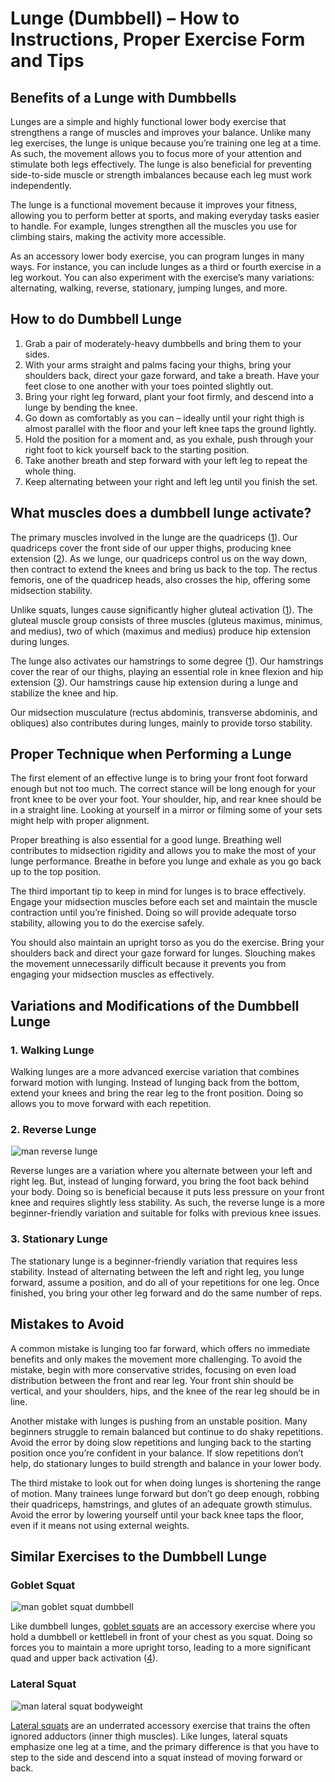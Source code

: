 # Lunge (Dumbbell) – How to Instructions, Proper Exercise Form and Tips

## Benefits of a Lunge with Dumbbells 

Lunges are a simple and highly functional lower body exercise that strengthens a range of muscles and improves your balance. Unlike many leg exercises, the lunge is unique because you’re training one leg at a time. As such, the movement allows you to focus more of your attention and stimulate both legs effectively. The lunge is also beneficial for preventing side-to-side muscle or strength imbalances because each leg must work independently.

The lunge is a functional movement because it improves your fitness, allowing you to perform better at sports, and making everyday tasks easier to handle. For example, lunges strengthen all the muscles you use for climbing stairs, making the activity more accessible. 

As an accessory lower body exercise, you can program lunges in many ways. For instance, you can include lunges as a third or fourth exercise in a leg workout. You can also experiment with the exercise’s many variations: alternating, walking, reverse, stationary, jumping lunges, and more.

## How to do Dumbbell Lunge 

  1. Grab a pair of moderately-heavy dumbbells and bring them to your sides.
  2. With your arms straight and palms facing your thighs, bring your shoulders back, direct your gaze forward, and take a breath. Have your feet close to one another with your toes pointed slightly out.
  3. Bring your right leg forward, plant your foot firmly, and descend into a lunge by bending the knee.
  4. Go down as comfortably as you can – ideally until your right thigh is almost parallel with the floor and your left knee taps the ground lightly.
  5. Hold the position for a moment and, as you exhale, push through your right foot to kick yourself back to the starting position.
  6. Take another breath and step forward with your left leg to repeat the whole thing.
  7. Keep alternating between your right and left leg until you finish the set.

## What muscles does a dumbbell lunge activate?

The primary muscles involved in the lunge are the quadriceps ([1](https://www.ncbi.nlm.nih.gov/pmc/articles/PMC6063068/)). Our quadriceps cover the front side of our upper thighs, producing knee extension ([2](https://www.physio-pedia.com/Quadriceps_Muscle)). As we lunge, our quadriceps control us on the way down, then contract to extend the knees and bring us back to the top. The rectus femoris, one of the quadricep heads, also crosses the hip, offering some midsection stability.

Unlike squats, lunges cause significantly higher gluteal activation ([1](https://www.ncbi.nlm.nih.gov/pmc/articles/PMC6063068/)). The gluteal muscle group consists of three muscles (gluteus maximus, minimus, and medius), two of which (maximus and medius) produce hip extension during lunges.

The lunge also activates our hamstrings to some degree ([1](https://www.ncbi.nlm.nih.gov/pmc/articles/PMC6063068/)). Our hamstrings cover the rear of our thighs, playing an essential role in knee flexion and hip extension ([3](https://www.physio-pedia.com/Hamstrings)). Our hamstrings cause hip extension during a lunge and stabilize the knee and hip.

Our midsection musculature (rectus abdominis, transverse abdominis, and obliques) also contributes during lunges, mainly to provide torso stability.

## Proper Technique when Performing a Lunge 

The first element of an effective lunge is to bring your front foot forward enough but not too much. The correct stance will be long enough for your front knee to be over your foot. Your shoulder, hip, and rear knee should be in a straight line. Looking at yourself in a mirror or filming some of your sets might help with proper alignment.

Proper breathing is also essential for a good lunge. Breathing well contributes to midsection rigidity and allows you to make the most of your lunge performance. Breathe in before you lunge and exhale as you go back up to the top position.

The third important tip to keep in mind for lunges is to brace effectively. Engage your midsection muscles before each set and maintain the muscle contraction until you’re finished. Doing so will provide adequate torso stability, allowing you to do the exercise safely.

You should also maintain an upright torso as you do the exercise. Bring your shoulders back and direct your gaze forward for lunges. Slouching makes the movement unnecessarily difficult because it prevents you from engaging your midsection muscles as effectively.

## Variations and Modifications of the Dumbbell Lunge

### 1\. Walking Lunge

Walking lunges are a more advanced exercise variation that combines forward motion with lunging. Instead of lunging back from the bottom, extend your knees and bring the rear leg to the front position. Doing so allows you to move forward with each repetition.

### 2\. Reverse Lunge

![man reverse lunge ](data:image/gif;base64,R0lGODlhAQABAAAAACH5BAEKAAEALAAAAAABAAEAAAICTAEAOw==)![man reverse lunge ](https://www.hevyapp.com/wp-content/uploads/DSC04026-1024x722.jpg)

Reverse lunges are a variation where you alternate between your left and right leg. But, instead of lunging forward, you bring the foot back behind your body. Doing so is beneficial because it puts less pressure on your front knee and requires slightly less stability. As such, the reverse lunge is a more beginner-friendly variation and suitable for folks with previous knee issues.

### 3\. Stationary Lunge

The stationary lunge is a beginner-friendly variation that requires less stability. Instead of alternating between the left and right leg, you lunge forward, assume a position, and do all of your repetitions for one leg. Once finished, you bring your other leg forward and do the same number of reps.

## Mistakes to Avoid

A common mistake is lunging too far forward, which offers no immediate benefits and only makes the movement more challenging. To avoid the mistake, begin with more conservative strides, focusing on even load distribution between the front and rear leg. Your front shin should be vertical, and your shoulders, hips, and the knee of the rear leg should be in line.

Another mistake with lunges is pushing from an unstable position. Many beginners struggle to remain balanced but continue to do shaky repetitions. Avoid the error by doing slow repetitions and lunging back to the starting position once you’re confident in your balance. If slow repetitions don’t help, do stationary lunges to build strength and balance in your lower body.

The third mistake to look out for when doing lunges is shortening the range of motion. Many trainees lunge forward but don’t go deep enough, robbing their quadriceps, hamstrings, and glutes of an adequate growth stimulus. Avoid the error by lowering yourself until your back knee taps the floor, even if it means not using external weights.

## Similar Exercises to the Dumbbell Lunge

### Goblet Squat

![man goblet squat dumbbell](data:image/gif;base64,R0lGODlhAQABAAAAACH5BAEKAAEALAAAAAABAAEAAAICTAEAOw==)![man goblet squat dumbbell](https://www.hevyapp.com/wp-content/uploads/goblet-1024x595.jpg)

Like dumbbell lunges, [goblet squats](https://www.hevyapp.com/exercises/how-to-goblet-squat/) are an accessory exercise where you hold a dumbbell or kettlebell in front of your chest as you squat. Doing so forces you to maintain a more upright torso, leading to a more significant quad and upper back activation ([4](https://pubmed.ncbi.nlm.nih.gov/34341315/)).

### Lateral Squat

![man lateral squat bodyweight](data:image/gif;base64,R0lGODlhAQABAAAAACH5BAEKAAEALAAAAAABAAEAAAICTAEAOw==)![man lateral squat bodyweight](https://www.hevyapp.com/wp-content/uploads/DSC03063-1-1024x578.jpg)

[Lateral squats](https://www.hevyapp.com/exercises/how-to-lateral-squat/) are an underrated accessory exercise that trains the often ignored adductors (inner thigh muscles). Like lunges, lateral squats emphasize one leg at a time, and the primary difference is that you have to step to the side and descend into a squat instead of moving forward or back.